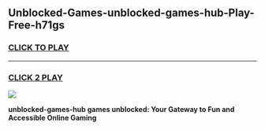 
## Unblocked-Games-unblocked-games-hub-Play-Free-h71gs
<h3>
<a href="https://premium76.site?title=unblocked-games-hub&ref=21A">CLICK TO PLAY</a></h3>
<hr>

<h3>
<a href="https://premium76.site?title=unblocked-games-hub&ref=21A">CLICK 2 PLAY</a>
  
</h3>

<a href="https://premium76.site?title=unblocked-games-hub&ref=21A"><img src="https://clearcache.store/games.png"></a>


**unblocked-games-hub games unblocked: Your Gateway to Fun and Accessible Online Gaming**
